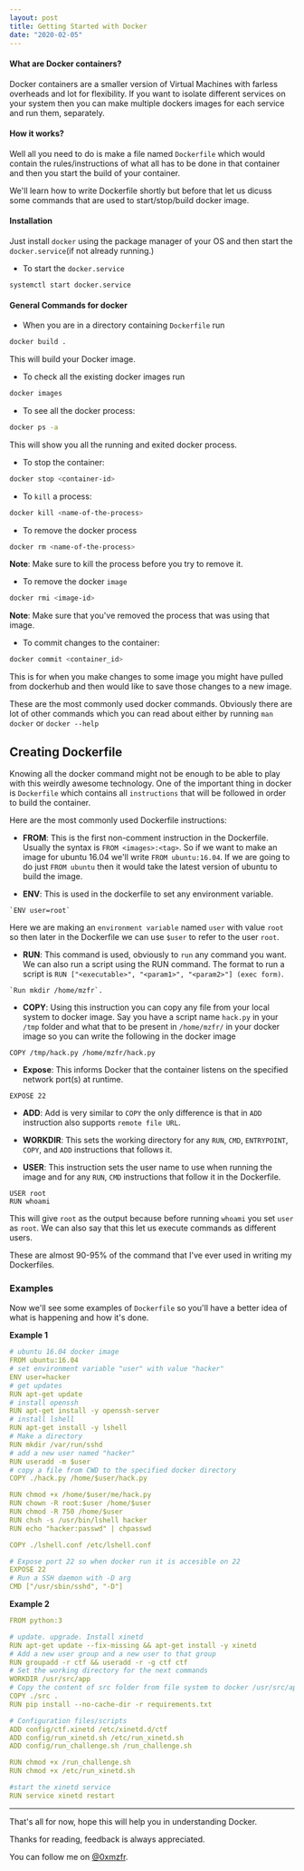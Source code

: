 ```yaml
---
layout: post
title: Getting Started with Docker
date: "2020-02-05"
---
```


#### What are Docker containers?

Docker containers are a smaller version of Virtual Machines with farless overheads and lot for flexibility. If you want to isolate different services on your system then you can make multiple dockers images for each service and run them, separately.

#### How it works?

Well all you need to do is make a file named `Dockerfile` which would contain the rules/instructions of what all has to be done in that container and then you start the build of your container.

We'll learn how to write Dockerfile shortly but before that let us dicuss some commands that are used to start/stop/build docker image.

#### Installation

Just install `docker` using the package manager of your OS and then start the `docker.service`(if not already running.)

* To start the `docker.service`

```
systemctl start docker.service
```

#### General Commands for docker

* When you are in a directory containing `Dockerfile` run

```bash
docker build .
```

This will build your Docker image.

* To check all the existing docker images run

```bash
docker images
```

* To see all the docker process:

```bash
docker ps -a
```

This will show you all the running and exited docker process.
* To stop the container:

```bash
docker stop <container-id>
```

* To `kill` a process:

```bash
docker kill <name-of-the-process>
```

* To remove the docker process

```bash
docker rm <name-of-the-process>
```

__Note__: Make sure to kill the process before you try to remove it.

* To remove the docker `image`

```bash
docker rmi <image-id>
```

__Note__: Make sure that you've removed the process that was using that image.

* To commit changes to the container:

```bash
docker commit <container_id>
```
This is for when you make changes to some image you might have pulled from dockerhub and then would like to save those changes to a new image.


These are the most commonly used docker commands. Obviously there are lot of other commands which you can read about either by running `man docker` or `docker --help`

## Creating Dockerfile

Knowing all the docker command might not be enough to be able to play with this weirdly awesome technology. One of the important thing in docker is `Dockerfile` which contains all `instructions` that will be followed in order to build the container.

Here are the most commonly used Dockerfile instructions:

* __FROM__: This is the first non-comment instruction in the Dockerfile. Usually the syntax is `FROM <images>:<tag>`. So if we want to make an image for ubuntu 16.04 we'll write `FROM ubuntu:16.04`. If we are going to do just `FROM ubuntu` then it would take the latest version of ubuntu to build the image.

* __ENV__: This is used in the dockerfile to set any environment variable.
```
`ENV user=root`
```
Here we are making an `environment variable` named `user` with value `root` so then later in the Dockerfile we can use `$user` to refer to the user `root`.

* __RUN__: This command is used, obviously to `run` any command you want. We can also run a script using the RUN command. The format to run a script is
`RUN ["<executable>", "<param1>", "<param2>"] (exec form)`.
```
`Run mkdir /home/mzfr`.
```

* __COPY__: Using this instruction you can copy any file from your local system to docker image. Say you have a script name `hack.py` in your `/tmp` folder and what that to be present in `/home/mzfr/` in your docker image so you can write the following in the docker image
```
COPY /tmp/hack.py /home/mzfr/hack.py
```

* __Expose__: This informs Docker that the container listens on the specified network port(s) at runtime.
```
EXPOSE 22
```

* __ADD__: Add is very similar to `COPY` the only difference is that in `ADD` instruction also supports `remote file URL`.

* __WORKDIR__: This sets the working directory for any `RUN`, `CMD`, `ENTRYPOINT`, `COPY`, and `ADD` instructions that follows it.

* __USER__: This instruction sets the user name to use when running the image and for any `RUN`, `CMD` instructions that follow it in the Dockerfile.
```
USER root
RUN whoami
```
This will give `root` as the output because before running `whoami` you set `user` as `root`. We can also say that this let us execute commands as different users.


These are almost 90-95% of the command that I've ever used in writing my Dockerfiles.

### Examples

Now we'll see some examples of `Dockerfile` so you'll have a better idea of what is happening and how it's done.

__Example 1__

```yaml
# ubuntu 16.04 docker image
FROM ubuntu:16.04
# set environment variable "user" with value "hacker"
ENV user=hacker
# get updates
RUN apt-get update
# install openssh
RUN apt-get install -y openssh-server
# install lshell
RUN apt-get install -y lshell
# Make a directory
RUN mkdir /var/run/sshd
# add a new user named "hacker"
RUN useradd -m $user
# copy a file from CWD to the specified docker directory
COPY ./hack.py /home/$user/hack.py

RUN chmod +x /home/$user/me/hack.py
RUN chown -R root:$user /home/$user
RUN chmod -R 750 /home/$user
RUN chsh -s /usr/bin/lshell hacker
RUN echo "hacker:passwd" | chpasswd

COPY ./lshell.conf /etc/lshell.conf

# Expose port 22 so when docker run it is accesible on 22
EXPOSE 22
# Run a SSH daemon with -D arg
CMD ["/usr/sbin/sshd", "-D"]
```

__Example 2__

```yaml
FROM python:3

# update. upgrade. Install xinetd
RUN apt-get update --fix-missing && apt-get install -y xinetd
# Add a new user group and a new user to that group
RUN groupadd -r ctf && useradd -r -g ctf ctf
# Set the working directory for the next commands
WORKDIR /usr/src/app
# Copy the content of src folder from file system to docker /usr/src/app
COPY ./src .
RUN pip install --no-cache-dir -r requirements.txt

# Configuration files/scripts
ADD config/ctf.xinetd /etc/xinetd.d/ctf
ADD config/run_xinetd.sh /etc/run_xinetd.sh
ADD config/run_challenge.sh /run_challenge.sh

RUN chmod +x /run_challenge.sh
RUN chmod +x /etc/run_xinetd.sh

#start the xinetd service
RUN service xinetd restart
```

***

That's all for now, hope this will help you in understanding Docker.

Thanks for reading, feedback is always appreciated.

You can follow me on [@0xmzfr](https://twitter.com/0xmzfr).
